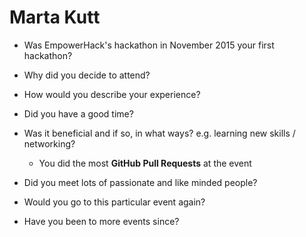 # Marta Kutt

* Was EmpowerHack's hackathon in November 2015 your first hackathon?
* Why did you decide to attend?
* How would you describe your experience?
* Did you have a good time?
* Was it beneficial and if so, in what ways? e.g. learning new skills / networking?
    * You did the most **GitHub Pull Requests** at the event
* Did you meet lots of passionate and like minded people?

* Would you go to this particular event again?
* Have you been to more events since?
